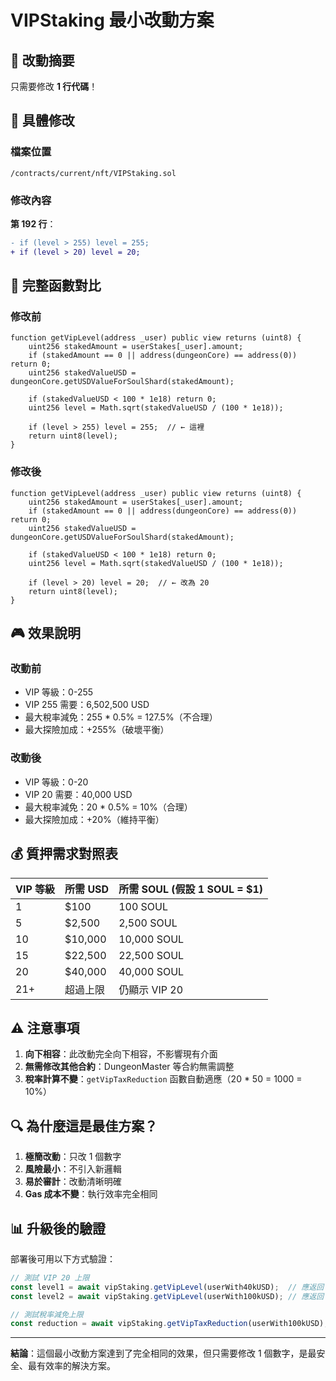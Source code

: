 # VIPStaking 最小改動方案

## 🎯 改動摘要
只需要修改 **1 行代碼**！

## 📝 具體修改

### 檔案位置
`/contracts/current/nft/VIPStaking.sol`

### 修改內容
**第 192 行**：
```diff
- if (level > 255) level = 255;
+ if (level > 20) level = 20;
```

## 🔧 完整函數對比

### 修改前
```solidity
function getVipLevel(address _user) public view returns (uint8) {
    uint256 stakedAmount = userStakes[_user].amount;
    if (stakedAmount == 0 || address(dungeonCore) == address(0)) return 0;
    uint256 stakedValueUSD = dungeonCore.getUSDValueForSoulShard(stakedAmount);

    if (stakedValueUSD < 100 * 1e18) return 0;
    uint256 level = Math.sqrt(stakedValueUSD / (100 * 1e18));

    if (level > 255) level = 255;  // ← 這裡
    return uint8(level);
}
```

### 修改後
```solidity
function getVipLevel(address _user) public view returns (uint8) {
    uint256 stakedAmount = userStakes[_user].amount;
    if (stakedAmount == 0 || address(dungeonCore) == address(0)) return 0;
    uint256 stakedValueUSD = dungeonCore.getUSDValueForSoulShard(stakedAmount);

    if (stakedValueUSD < 100 * 1e18) return 0;
    uint256 level = Math.sqrt(stakedValueUSD / (100 * 1e18));

    if (level > 20) level = 20;  // ← 改為 20
    return uint8(level);
}
```

## 🎮 效果說明

### 改動前
- VIP 等級：0-255
- VIP 255 需要：6,502,500 USD
- 最大稅率減免：255 * 0.5% = 127.5%（不合理）
- 最大探險加成：+255%（破壞平衡）

### 改動後
- VIP 等級：0-20
- VIP 20 需要：40,000 USD
- 最大稅率減免：20 * 0.5% = 10%（合理）
- 最大探險加成：+20%（維持平衡）

## 💰 質押需求對照表

| VIP 等級 | 所需 USD | 所需 SOUL (假設 1 SOUL = $1) |
|---------|----------|---------------------------|
| 1 | $100 | 100 SOUL |
| 5 | $2,500 | 2,500 SOUL |
| 10 | $10,000 | 10,000 SOUL |
| 15 | $22,500 | 22,500 SOUL |
| 20 | $40,000 | 40,000 SOUL |
| 21+ | 超過上限 | 仍顯示 VIP 20 |

## ⚠️ 注意事項

1. **向下相容**：此改動完全向下相容，不影響現有介面
2. **無需修改其他合約**：DungeonMaster 等合約無需調整
3. **稅率計算不變**：`getVipTaxReduction` 函數自動適應（20 * 50 = 1000 = 10%）

## 🔍 為什麼這是最佳方案？

1. **極簡改動**：只改 1 個數字
2. **風險最小**：不引入新邏輯
3. **易於審計**：改動清晰明確
4. **Gas 成本不變**：執行效率完全相同

## 📊 升級後的驗證

部署後可用以下方式驗證：
```javascript
// 測試 VIP 20 上限
const level1 = await vipStaking.getVipLevel(userWith40kUSD);  // 應返回 20
const level2 = await vipStaking.getVipLevel(userWith100kUSD); // 應返回 20（不是更高）

// 測試稅率減免上限
const reduction = await vipStaking.getVipTaxReduction(userWith100kUSD); // 應返回 1000 (10%)
```

---

**結論**：這個最小改動方案達到了完全相同的效果，但只需要修改 1 個數字，是最安全、最有效率的解決方案。